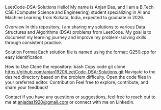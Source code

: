 LeetCode-DSA-Solutions
Hello! My name is Anjan Das, and I am a B.Tech CSE (Computer Science and Engineering) student specializing in AI and Machine Learning from Kolkata, India, expected to graduate in 2026.

Overview
In this repository, I am sharing my solutions to various Data Structures and Algorithms (DSA) problems from LeetCode. My goal is to document my learning journey and improve my problem-solving skills through consistent practice.

Solution Format
Each solution file is named using the format: Q250.cpp for easy identification.

How to Use
Clone the repository:
bash
Copy code
git clone https://github.com/anjan1920/LeetCode-DSA-Solutions.git
Navigate to the desired directory based on the problem difficulty.
Open the code files in your preferred editor.
Contribution
Feel free to explore, contribute, and share your feedback!

Contact
If you have any questions or suggestions, feel free to reach out to me at anjadas1920@gmail.com or connect with me on LinkedIn.
